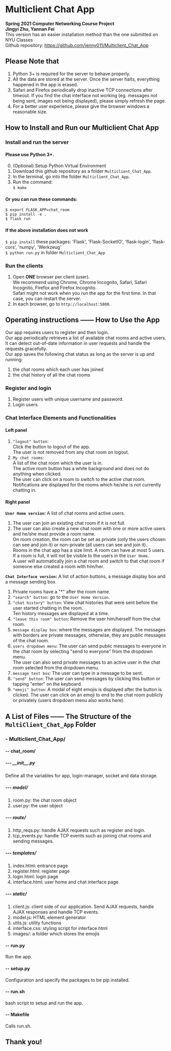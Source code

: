 # Multiclient Chat App
<b>Spring 2021 Computer Networking Course Project</b><br>
<b>Jingyi Zhu, Yannan Fei</b><br>
This version has an easier installation method than the one submitted on NYU Classes <br>
Github repository: <a href="https://github.com/jenny011/Multiclient_Chat_App">https://github.com/jenny011/Multiclient_Chat_App</a><br>

## Please Note that
1. Python 3+ is required for the server to behave properly.<br>
2. All the data are stored at the server. Once the server halts, everything happened in the app is erased.<br>
3. Safari and Firefox periodically drop inactive TCP connections after timeout.
If you find the chat interface not working (eg. messages not being sent, images not being displayed), please simply refresh the page.<br>
4. For a better user experience, please give the browser windows a reasonable size.<br>


## How to Install and Run our Multiclient Chat App

### Install and run the server
#### Please use Python 3+.
0. (Optional) Setup Python Virtual Environment
1. Download this github repository as a folder `Multiclient_Chat_App`.</br>
2. In the terminal, go into the folder `Multiclient_Chat_App`.</br>
3. Run the command: <br>
`$ make`

#### Or you can run these commands:<br>
`$ export FLASK_APP=chat_room` <br>
`$ pip install -e .` <br>
`$ flask run` <br>

#### If the above installation does not work
`$ pip install` these packages: 'Flask', 'Flask-SocketIO', 'flask-login', 'flask-cors', 'numpy', 'Werkzeug' <br>
`$ python run.py` in folder `Multiclient_Chat_App` <br>


### Run the clients
1. Open <b>ONE</b> browser per client (user).<br>
We recommend using Chrome, Chrome Incognito, Safari, Safari Incognito, Firefox and Firefox Incognito. <br>
Safari might not work when you run the app for the first time. In that case, you can restart the server.<br>
2. In each browser, go to `http://localhost:5000`. <br>


## Operating instructions —— How to Use the App
Our app requires users to register and then login.<br>
Our app periodically retrieves a list of available chat rooms and active users. It can detect out-of-date information in user requests and handle the requests gracefully.<br>
Our app saves the following chat status as long as the server is up and running:<br>
1. the chat rooms which each user has joined
2. the chat history of all the chat rooms

### Register and login
1. Register users with unique username and password.
2. Login users.

### Chat Interface Elements and Functionalities
#### Left panel
1. `"logout" button`: <br>
Click the button to logout of the app.<br>
The user is not removed from any chat room on logout.<br>
2. `My chat rooms`: <br>
A list of the chat room which the user is in.<br>
The active room button has a white background and does not do anything when clicked.<br>
The user can click on a room to switch to the active chat room.<br>
Notifications are displayed for the rooms which he/she is not currently chatting in.<br>

#### Right panel
<b>`User Home version`:</b> A list of chat rooms and active users.<br>
1. The user can join an existing chat room if it is not full.<br>
2. The user can also create a new chat room with one or more active users and he/she must provide a room name.<br>
On room creation, the room can be set as private (only the users chosen can see and join it) or non-private (all users can see and join it).<br>
Rooms in the chat app has a size limit. A room can have at most 5 users. If a room is full, it will not be visible to the users in the `User Home`.<br>
A user will automatically join a chat room and switch to that chat room if someone else created a room with him/her.

<b>`Chat Interface version`:</b> A list of action buttons, a message display box and a message sending box.<br>
1. Private rooms have a "*" after the room name.<br>
2. `"search" button`: go to the `User Home Version`.<br>
3. `"chat history" button`: View chat histories that were sent before the user started chatting in the room.<br>
Ten history messages are displayed at a time.<br>
4. `"leave this room" button`: Remove the user him/herself from the chat room.<br>
5. `message display box`: where the messages are displayed. The messages with borders are private messages, otherwise, they are public messages of the chat room.<br>
6. `users dropdown menu`: The user can send public messages to everyone in the chat room by selecting "send to everyone" from the dropdown menu.<br>
The user can also send private messages to an active user in the chat room selected from the dropdown menu.<br>
7. `message text box`: The user can type in a message to be sent.<br>
8. `"send" button`: The user can send messages by clicking this button or tapping "enter" on the keyboard.<br>
9. `"emoji" button`: A modal of eight emojis is displayed after the button is clicked. The user can click on an emoji to end to the chat room publicly or privately (users dropdown menu also works here).<br>


## A List of Files —— The Structure of the `MultiClient_Chat_App` Folder
### - Multiclient_Chat_App/
#### -- chat_room/
##### --- \_\_init\_\_.py
Define all the variables for app, login-manager, socket and data storage.
##### --- model/
1. room.py: the chat room object
2. user.py: the user object

##### --- route/
1. http_reqs.py: handle AJAX requests such as register and login.
2. tcp_events.py: handle TCP events such as joining chat rooms and sending messages.

##### --- templates/
1. index.html: entrance page
2. register.html: register page
3. login.html: login page
4. interface.html: user home and chat interface page

##### --- static/
1. client.js: client side of our application. Send AJAX requests, handle AJAX responses and handle TCP events.
2. model.js: HTML element generator
3. utils.js: utility functions
4. interface.css: styling script for interface.html
5. images/: a folder which stores the emojis

#### -- run.py
Run the app.
#### -- setup.py
Configuration and specify the packages to be pip installed.
#### -- run.sh
bash script to setup and run the app.
#### -- Makefile 
Calls run.sh.


## Thank you!
